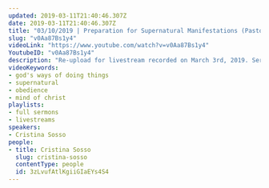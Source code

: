 ```yaml
---
updated: 2019-03-11T21:40:46.307Z
date: 2019-03-11T21:40:46.307Z
title: "03/10/2019 | Preparation for Supernatural Manifestations (Pastor Cristina Sosso)"
slug: "v0Aa87Bs1y4"
videoLink: "https://www.youtube.com/watch?v=v0Aa87Bs1y4"
YoutubeID: "v0Aa87Bs1y4"
description: "Re-upload for livestream recorded on March 3rd, 2019. Sermon delivered by Pastor Cristina Sosso at Freedom Fellowship Church."
videoKeywords:
- god's ways of doing things
- supernatural
- obedience
- mind of christ
playlists:
- full sermons
- livestreams
speakers:
- Cristina Sosso
people:
- title: Cristina Sosso
  slug: cristina-sosso
  contentType: people
  id: 3zLvufAtlKgiiGIaEYs4S4
---
```

